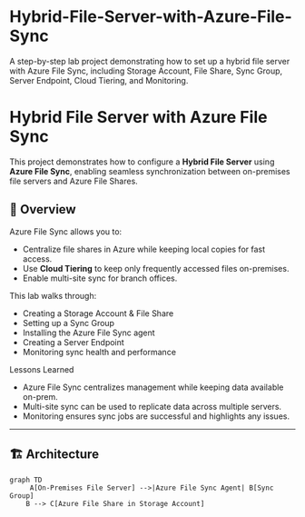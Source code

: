 # Hybrid-File-Server-with-Azure-File-Sync
A step-by-step lab project demonstrating how to set up a hybrid file server with Azure File Sync, including Storage Account, File Share, Sync Group, Server Endpoint, Cloud Tiering, and Monitoring.

# Hybrid File Server with Azure File Sync

This project demonstrates how to configure a **Hybrid File Server** using **Azure File Sync**, enabling seamless synchronization between on-premises file servers and Azure File Shares.

## 📌 Overview
Azure File Sync allows you to:
- Centralize file shares in Azure while keeping local copies for fast access.
- Use **Cloud Tiering** to keep only frequently accessed files on-premises.
- Enable multi-site sync for branch offices.

This lab walks through:
- Creating a Storage Account & File Share
- Setting up a Sync Group
- Installing the Azure File Sync agent
- Creating a Server Endpoint
- Monitoring sync health and performance

Lessons Learned

- Azure File Sync centralizes management while keeping data available on-prem.
- Multi-site sync can be used to replicate data across multiple servers.
- Monitoring ensures sync jobs are successful and highlights any issues.
---

## 🏗 Architecture

```mermaid
graph TD
     A[On-Premises File Server] -->|Azure File Sync Agent| B[Sync Group]
    B --> C[Azure File Share in Storage Account]
